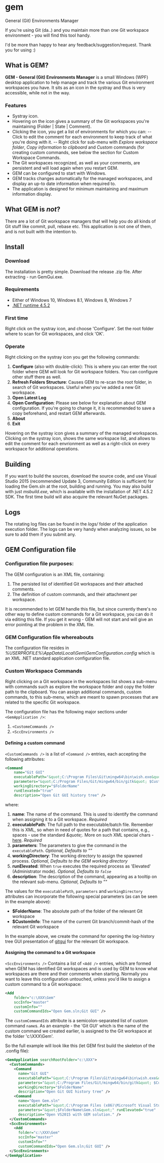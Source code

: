 # gem
General (Git) Environments Manager

If you're using Git (da..) and you maintain more than one Git workspace environment - you will find this tool handy.

I'd be more than happy to hear any feedback/suggestion/request. Thank you for using :)

## What is GEM?
**GEM - General (Git) Environments Manager** is a small Windows (WPF) desktop application to help manage and track the various Git environment workspaces you have. It sits as an icon in the systray and thus is very accessible, while not in the way.

### Features
- Systray icon.
- Hovering on the icon gives a summary of the Git workspaces you're maintaining (Folder | State | Comment).
- Clicking the icon, you get a list of environments for which you can:
-- Click to edit the comment for each environment to keep track of what you're doing with it.
-- Right click for sub-menu with *Explore workspace folder*, *Copy information to clipboard* and *Custom* commands (for creating custom commands, see below the section for Custom Workspace Commands.
- The Git workspaces recognized, as well as your comments, are persistent and will load again when you restart GEM.
- GEM can be configured to start with Windows.
- GEM tracks changes automatically for the managed workspaces, and display an up-to date information when required to.
- The application is designed for minimum maintaining and maximum information display.

## What GEM is *not*?
There are a lot of Git workspace managers that will help you do all kinds of Git stuff like commit, pull, rebase etc.
This application is not one of them, and is not built with the intention to.

## Install
### Download
The installation is pretty simple. Download the release .zip file. After extracting - run GemGui.exe.

### Requirements
- Either of Windows 10, Windows 8.1, Windows 8, Windows 7
- [.NET runtime 4.5.2](https://www.microsoft.com/en-us/download/details.aspx?id=42643)

### First time
Right click on the systray icon, and choose 'Configure'. Set the root folder where to scan for Git workspaces, and click 'OK'.

### Operate
Right clicking on the systray icon you get the following commands:
1. **Configure** (also with double-click): This is where you can enter the root folder where GEM will look for Git workspace folders. You can configure other stuff there as well.
2. **Refresh Folders Structure**: Causes GEM to re-scan the root folder, in search of Git workspaces. Useful when you've added a new Git workspace.
3. **Open Latest Log**
4. **Open Configuration**: Please see below for explanation about GEM configuration. If you're going to change it, it is recommended to save a copy beforehand, and restart GEM afterwards.
5. **About**
6. **Exit**

Hovering on the systray icon gives a summary of the managed workspaces.
Clicking on the systray icon, shows the same workspace list, and allows to edit the comment for each envrionment as well as a right-click on every workspace for additional operations.

## Building
If you want to build the sources, download the source code, and use Visual Studio 2015 (recommended Update 3, Community Edition is sufficient) for loading the Gem.sln at the root, building and running.
You may also build with just *msbuild.exe*, which is available with the installation of .NET 4.5.2 SDK.
The first time build will also acquire the relevant NuGet packages.

## Logs
The rotating log files can be found in the *logs/* folder of the application execution folder.
The logs can be very handy when analyzing issues, so be sure to add them if you submit any.

## GEM Configuration file
### Configuration file purposes:
The GEM configuration is an XML file, containing:
1. The persisted list of identified Git workspaces and their attached comments.
2. The definition of custom commands, and their attachment per workspace.

It is recommended to let GEM handle this file, but since currently there's no other way to define custom commands for a Git workspace, you can do it via editing this file. If you get it wrong - GEM will not start and will give an error pointing at the problem in the XML file.

### GEM Configuration file whereabouts
The configuration file resides in *%USERPROFILE%\AppData\Local\Gem\GemConfiguration.config* which is an XML .NET standard application configuration file.

### Custom Workspace Commands
Right clicking on a Git workspace in the workspaces list shows a sub-menu with commands such as explore the workspace folder and copy the folder path to the clipboard.
You can assign additional commands, custom commands, to this sub-menu, which are meant to spawn processes that are related to the specific Git workspace.

The configuration file has the following major sections under `<GemApplication />`:
1. `<CustomeCommands />`
2. `<SccEnvironments />`

#### Defining a custom command
`<CustomCommands />` is a list of `<Command />` entries, each accepting the following attributes:
```xml
<Command
    name="Git GUI"
    executablePath="&quot;C:\Program Files\Git\mingw64\bin\wish.exe&quot;"
    parameters="&quot;C:/Program Files/Git/mingw64/bin/gitk&quot; $CustomInfo -- --"
    workingDirectory="$FolderName"
    runElevated="true"
    description="Open Git GUI history tree" />
```
where:
1. **name**: The name of the command. This is used to identify the command when assigning it to a Git workspace. *Required*
2. **executablePath**: The full path to the executable/batch file. Remember this is XML, so when in need of quotes for a path that contains, e.g., spaces - use the standard *&quote;*. More on such XML special chars - [here](https://en.wikipedia.org/wiki/List_of_XML_and_HTML_character_entity_references). *Required*
3. **parameters**: The parameters to give the command in the `executablePath`. *Optional, Defaults to ""*
4. **workingDirectory**: The working directory to assign the spawned process. *Optional, Defaults to the GEM working directory*
5. **runElevated**: When `true` executes the required process as 'Elevated' (Administrator mode). *Optional, Defaults to `false`*
6. **description**: The description of the command, appearing as a tooltip on the relevant sub-menu. *Optional, Defaults to ""*

The values for the `executablePath`, `parameters` and `workingDirectory` attributes can incorporate the following special parameters (as can be seen in the example above):
- **$FolderName**: The absolute path of the folder of the relevant Git workspace
- **$CustomInfo**: The name of the current Git branch/commit-hash of the relevant Git workspace

In the example above, we create the command for opening the log-history tree GUI presentation of [gitgui](https://git-for-windows.github.io/) for the relevant Git workspace.

#### Assigning the command to a Git workspace
`<SccEnvironments />` Contains a list of `<Add />` entries, which are formed when GEM has identified Git workspaces and is used by GEM to know what workspaces are there and their comments when starting.
Normally you want to leave this configuration untouched, unless you'd like to assign a custom command to a Git workspace:
```xml
<Add
    folder="c:\XXX\Gem" 
    sccInfo="master"
    customInfo=""
    customCommandIds="Open Gem.sln;Git GUI" />
```
The `customCommandIds` attribute is a semicolon-separated list of custom command `name`s. As an example - the 'Git GUI' which is the name of the custom command we created earlier, is assigned to the Git workspace at the folder 'c:\XXX\Gem'.

So the full example will look like this (let GEM first build the skeleton of the .config file):
```xml
<GemApplication searchRootFolder="c:\XXX">
  <CustomCommands>
    <Command
      name="Git GUI"
      executablePath="&quot;C:\Program Files\Git\mingw64\bin\wish.exe&quot;"
      parameters="&quot;C:/Program Files/Git/mingw64/bin/gitk&quot; $CustomInfo -- --"
      workingDirectory="$FolderName"
      description="Open Git GUI history tree" />
    <Command
      name="Open Gem.sln"
      executablePath="&quot;C:\Program Files (x86)\Microsoft Visual Studio 14.0\Common7\IDE\devenv.exe&quot;"
      parameters="&quot;$FolderName\Gem.sln&quot;" runElevated="true"
      description="Open VS2015 with GEM solution." />
  </CustomCommands>
  <SccEnvironments>
    <Add
      folder="c:\XXX\Gem" 
      sccInfo="master"
      customInfo=""
      customCommandIds="Open Gem.sln;Git GUI" />
  </SccEnvironments>
</GemApplication>
```

